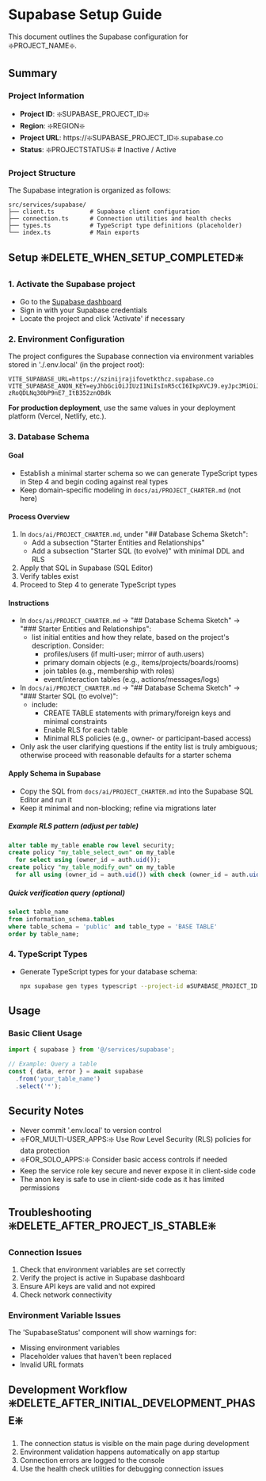 # Supabase Setup Guide

This document outlines the Supabase configuration for ❇️PROJECT_NAME❇️.

## Summary

### Project Information

- **Project ID**: ❇️SUPABASE_PROJECT_ID❇️
- **Region**: ❇️REGION❇️
- **Project URL**: https://❇️SUPABASE_PROJECT_ID❇️.supabase.co
- **Status**: ❇️PROJECTSTATUS❇️ # Inactive / Active

### Project Structure

The Supabase integration is organized as follows:

```
src/services/supabase/
├── client.ts          # Supabase client configuration
├── connection.ts      # Connection utilities and health checks
├── types.ts           # TypeScript type definitions (placeholder)
└── index.ts           # Main exports
```

## Setup ❇️DELETE_WHEN_SETUP_COMPLETED❇️

### 1. Activate the Supabase project
- Go to the [Supabase dashboard](https://supabase.com/dashboard)
- Sign in with your Supabase credentials
- Locate the project and click 'Activate' if necessary

### 2. Environment Configuration
The project configures the Supabase connection via environment variables stored in './.env.local' (in the project root):

```env
VITE_SUPABASE_URL=https://szinijrajifovetkthcz.supabase.co
VITE_SUPABASE_ANON_KEY=eyJhbGciOiJIUzI1NiIsInR5cCI6IkpXVCJ9.eyJpc3MiOiJzdXBhYmFzZSIsInJlZiI6InN6aW5panJhamlmb3ZldGt0aGN6Iiwicm9sZSI6ImFub24iLCJpYXQiOjE3NTczMDQzMzgsImV4cCI6MjA3Mjg4MDMzOH0.WSBn14JZZFUwf-zRoQDLNq30bP9nE7_ItB352znOBdk
```

**For production deployment**, use the same values in your deployment platform (Vercel, Netlify, etc.).

### 3. Database Schema

#### Goal
- Establish a minimal starter schema so we can generate TypeScript types in Step 4 and begin coding against real types
- Keep domain-specific modeling in `docs/ai/PROJECT_CHARTER.md` (not here)

#### Process Overview
1) In `docs/ai/PROJECT_CHARTER.md`, under "## Database Schema Sketch":
   - Add a subsection "Starter Entities and Relationships"
   - Add a subsection "Starter SQL (to evolve)" with minimal DDL and RLS
2) Apply that SQL in Supabase (SQL Editor)
3) Verify tables exist
4) Proceed to Step 4 to generate TypeScript types

#### Instructions
- In `docs/ai/PROJECT_CHARTER.md` → "## Database Schema Sketch" → "### Starter Entities and Relationships":
  - list initial entities and how they relate, based on the project's description. Consider:
    - profiles/users (if multi-user; mirror of auth.users)
    - primary domain objects (e.g., items/projects/boards/rooms)
    - join tables (e.g., membership with roles)
    - event/interaction tables (e.g., actions/messages/logs)
- In `docs/ai/PROJECT_CHARTER.md` → "## Database Schema Sketch" → "### Starter SQL (to evolve)":
  - include:
    - CREATE TABLE statements with primary/foreign keys and minimal constraints
    - Enable RLS for each table
    - Minimal RLS policies (e.g., owner- or participant-based access)
- Only ask the user clarifying questions if the entity list is truly ambiguous; otherwise proceed with reasonable defaults for a starter schema

#### Apply Schema in Supabase
- Copy the SQL from `docs/ai/PROJECT_CHARTER.md` into the Supabase SQL Editor and run it
- Keep it minimal and non-blocking; refine via migrations later

##### Example RLS pattern (adjust per table)

```sql
alter table my_table enable row level security;
create policy "my_table_select_own" on my_table
  for select using (owner_id = auth.uid());
create policy "my_table_modify_own" on my_table
  for all using (owner_id = auth.uid()) with check (owner_id = auth.uid());
```

##### Quick verification query (optional)

```sql
select table_name
from information_schema.tables
where table_schema = 'public' and table_type = 'BASE TABLE'
order by table_name;
```

### 4. TypeScript Types
- Generate TypeScript types for your database schema:
  ```bash
  npx supabase gen types typescript --project-id ❇️SUPABASE_PROJECT_ID❇️ > src/services/supabase/types.ts
  ```

## Usage

### Basic Client Usage

```typescript
import { supabase } from '@/services/supabase';

// Example: Query a table
const { data, error } = await supabase
  .from('your_table_name')
  .select('*');
```

## Security Notes

- Never commit '.env.local' to version control
- ❇️FOR_MULTI-USER_APPS:❇️ Use Row Level Security (RLS) policies for data protection
- ❇️FOR_SOLO_APPS:❇️ Consider basic access controls if needed
- Keep the service role key secure and never expose it in client-side code
- The anon key is safe to use in client-side code as it has limited permissions

## Troubleshooting ❇️DELETE_AFTER_PROJECT_IS_STABLE❇️

### Connection Issues

1. Check that environment variables are set correctly
2. Verify the project is active in Supabase dashboard
3. Ensure API keys are valid and not expired
4. Check network connectivity

### Environment Variable Issues

The 'SupabaseStatus' component will show warnings for:
- Missing environment variables
- Placeholder values that haven't been replaced
- Invalid URL formats

## Development Workflow ❇️DELETE_AFTER_INITIAL_DEVELOPMENT_PHASE❇️

1. The connection status is visible on the main page during development
2. Environment validation happens automatically on app startup
3. Connection errors are logged to the console
4. Use the health check utilities for debugging connection issues
